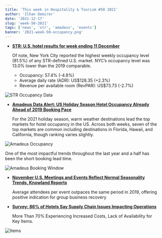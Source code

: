```yaml
---
title: 'This week in Hospitality & Tourism #50 2021'
author: 'Ilhan Demirer'
date: '2021-12-17'
slug: 'week-50-2021'
tags: ['news', 'str', 'amadeus', 'events']
banner: '2021-week-50-occupancy.png'
---
```


- **[STR: U.S. hotel results for week ending 11 December](https://str.com/press-release/str-us-hotel-results-week-ending-11-december)**

  Of note, New York City reported the highest weekly occupancy level (81.5%) of any STR-defined U.S. market. NYC’s occupancy level was 13.0% lower than the 2019 comparable.

  - Occupancy: 57.4% (-4.8%)
  - Average daily rate (ADR): US$128.35 (+2.3%)
  - Revenue per available room (RevPAR): US$73.73 (-2.7%)

![STR Occupancy Data](/images/blogimages/2021-week-50-occupancy.png)

- **[Amadeus Data Alert: US Holiday Season Hotel Occupancy Already Ahead of 2019 Booking Pace](https://www.hospitalitynet.org/opinion/4108025.html)**

  For the 2021 holiday season, warm weather destinations lead the top markets for hotel occupancy in the US. Across both weeks, seven of the top markets are common including destinations in Florida, Hawaii, and California, though ranking varies slightly.

![Amadeus Occupancy](/images/blogimages/2021-week-50-amadeus-occupancy.jpg)

One of the most impactful trends throughout the last year and a half has been the short booking lead time.

![Amadeus Booking Window](/images/blogimages/2021-week-50-amadeus-booking-window.jpg)

- **[November U.S. Meetings and Events Reflect Normal Seasonality Trends, Knowland Reports](https://www.knowland.com/2021/12/knowland-reports-november-20021-u-s-meetings-and-events-volume/)**

  Average attendees per event outpaces the same period in 2019, offering positive indication for group business recovery

- **[Survey: 86% of Hotels Say Supply Chain Issues Impacting Operations](https://www.hospitalitynet.org/news/4107962.html)**

  More Than 70% Experiencing Increased Costs, Lack of Availability for Key Items.

![Items](https://www.hospitalitynet.org/picture/xxl_153135352.jpg)
